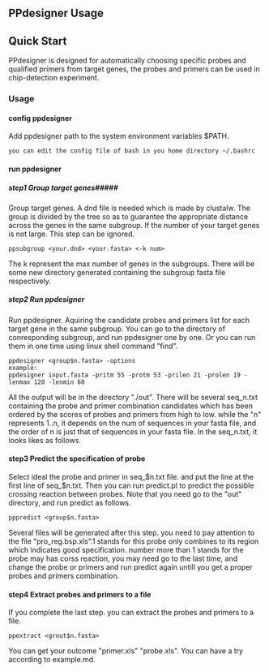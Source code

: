 PPdesigner Usage
----------------
## Quick Start ##

PPdesigner is designed for automatically choosing specific probes and qualified primers from target genes, the probes and primers can be used in chip-detection experiment.

### Usage ###

#### config ppdesigner #####
Add ppdesigner path to the system environment variables $PATH.

	you can edit the config file of bash in you home directory ~/.bashrc

####  run ppdesigner #####
##### step1	 Group target genes#####
Group target  genes. A dnd file is needed which is made by clustalw. The group is divided by the tree so as to guarantee the appropriate distance across the genes in the same subgroup. If the number of your target genes is not large. This step can be ignored.

	ppsubgroup <your.dnd> <your.fasta> <-k num>

The k represent the max number of genes in the subgroups. There will be some new  directory generated containing the subgroup fasta file respectively.
##### step2 	 Run ppdesigner #####
Run ppdesigner. Aquiring the candidate probes and primers list for each target gene in  the same subgroup. You can go to the directory of conresponding subgroup, and run ppdesigner one by one. Or you can run them in one time using linux shell command "find".
	
	ppdesigner <group$n.fasta> -options
	example:
	ppdesigner input.fasta -pritm 55 -protm 53 -prilen 21 -prolen 19 -lenmax 120 -lenmin 60

All the output will be in the directory "./out". There will be several seq_n.txt containing the probe and primer combination candidates which has been ordered by the scores of probes and primers from high to low. while the "n" represents 1..n, it depends on the num of sequences in your fasta file, and the order of n is just that of sequences in your fasta file. In the seq_n.txt, it looks likes as follows.
#### step3 Predict the specification of probe ####
Select ideal the probe and primer in seq_$n.txt file. and put the line at the first line of seq_$n.txt. Then you can run predict.pl to predict the possible crossing reaction between probes. Note that you need go to the "out" directory, and run predict as follows.

	pppredict <group$n.fasta>
	
Several files will be generated after this step. you need to pay attention to the file "pro_reg.bsp.xls".1 stands for this probe only combines to its region which indicates good specification. number more than 1 stands for the probe may has corss reaction, you may need go to the last time, and change the probe or primers and run predict again untill you get a proper probes and primers combination.

#### step4 Extract probes and primers to a file ####
If you complete the last step. you can extract the probes and primers to a file.

	ppextract <grout$n.fasta>

You can get  your outcome "primer.xls" "probe.xls".
You can have a try according to example.md.
